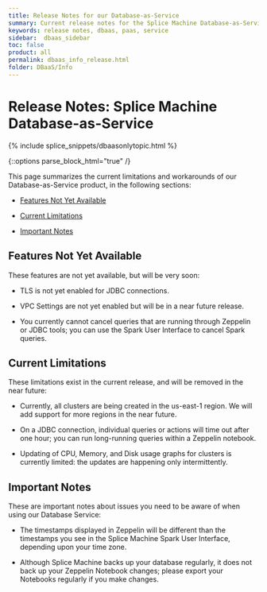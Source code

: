 ```yaml
---
title: Release Notes for our Database-as-Service
summary: Current release notes for the Splice Machine Database-as-Service product
keywords: release notes, dbaas, paas, service
sidebar:  dbaas_sidebar
toc: false
product: all
permalink: dbaas_info_release.html
folder: DBaaS/Info
---
```


# Release Notes: Splice Machine Database-as-Service

{% include splice_snippets/dbaasonlytopic.html %}

{::options parse_block_html="true" /}
<div data-swiftype-index="true">

This page summarizes the current limitations and workarounds of our Database-as-Service  product, in the following sections:

* [Features Not Yet Available](#features-not-yet-available)

* [Current Limitations](#current-limitations)

* [Important Notes](#important-notes)

## Features Not Yet Available

These features are not yet available, but will be very soon:

* TLS is not yet enabled for JDBC connections.

* VPC Settings are not yet enabled but will be in a near future release.

* You currently cannot cancel queries that are running through Zeppelin or JDBC tools; you can use the Spark User Interface to cancel Spark queries.


## Current Limitations

These limitations exist in the current release, and will be removed in the near future:

* Currently, all clusters are being created in the us-east-1 region. We will add support for more regions in the near future.

* On a JDBC connection, individual queries or actions will time out after one hour; you can run long-running queries within a Zeppelin notebook.

* Updating of CPU, Memory, and Disk usage graphs for clusters is currently limited: the updates are happening only intermittently.


## Important Notes

These are important notes about issues you need to be aware of when using our Database Service:

* The timestamps displayed in Zeppelin will be different than the timestamps you see in the Splice Machine Spark User Interface, depending upon your time zone.

* Although Splice Machine backs up your database regularly, it does not back up your Zeppelin Notebook changes; please export your Notebooks regularly if you make changes.

</div>
